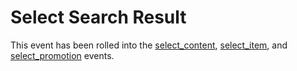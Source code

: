 # Select Search Result

This event has been rolled into the [select_content](/lists/select_content.md), [select_item](lists/select_item.md), and [select_promotion](/promotions/select_promotion.md) events.